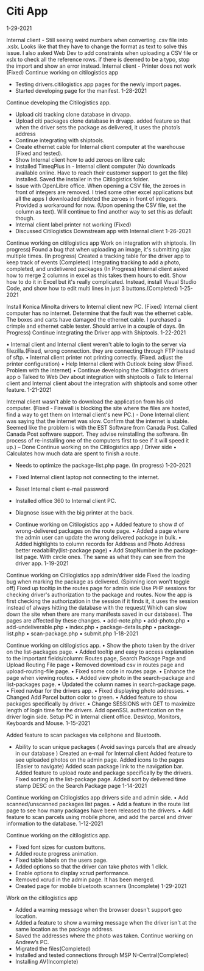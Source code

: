 # Citi App
1-29-2021

Internal client - Still seeing weird numbers when converting .csv file into .xslx. Looks like that they have to change the format as text to solve this issue. I also asked Web Dev to add constraints when uploading a CSV file or xslx to check all the reference rows. if there is deemed to be a typo, stop the import and show an error instead. 
Internal client - Printer does not work (Fixed)
Continue working on citilogistics app
- Testing drivers.citilogistics.app pages for the newly import pages.
- Started developing page for the manifest.
1-28-2021


Continue developing the Citilogistics app.
- Upload citi tracking clone database in drvapp.
- Upload citi packages clone database in drvapp.
added feature so that when the driver sets the package as delivered, it uses the photo’s address
- Continue integrating with shiptools.
- Create ethernet cable for Internal client computer at the warehouse (Fixed and tested). 
- Show Internal client how to add zeroes on libre calc 
- Installed TimeqPlus in - Internal client computer (No downloads available online. Have to reach their customer support to get the file) Installed. Saved the installer in the Citilogistics folder. 
- Issue with OpenLibre office. When opening a CSV file, the zeroes in front of integers are removed. I tried some other excel applications but all the apps I downloaded deleted the zeroes in front of integers. Provided a workaround for now. (Upon opening the CSV file, set the column as text). Will continue to find another way to set this as default though. 
- Internal client label printer not working (Fixed)
- Discussed Citilogistics Downstream app with Internal client
1-26-2021


Continue working on citilogistics app
Work on integration with shiptools. (In progress)
Found a bug that when uploading an image, it's submitting ajax multiple times. (In progress)
Created a tracking table for the driver app to keep track of events (Completed)
Integrating tracking to add a photo, completed, and undelivered packages (In Progress)
Internal client asked how to merge 2 columns in excel as this takes them hours to edit. Show how to do it in Excel but it's really complicated. Instead, install Visual Studio Code, and show how to edit multi lines in just 3 buttons.(Completed)
1-25-2021


Install Konica Minolta drivers to Internal client new PC. (Fixed)
Internal client computer has no internet. Determine that the fault was the ethernet cable. The boxes and carts have damaged the ethernet cable. I purchased a crimple and ethernet cable tester. Should arrive in a couple of days. (In Progress)
Continue integrating the Driver app with Shiptools. 
1-22-2021


•	Internal client and Internal client weren't able to login to the server via filezilla.(Fixed, wrong connection. they are connecting through FTP instead of sftp.
•	Internal client printer not printing correctly. (Fixed. adjust the printer configuration)
•	Help Internal client with Outlook being slow (Fixed. Problem with the internet)
•	Continue developing the Citilogistics drivers app
o	Talked to Web Dev about integration with shiptools
o	Talk to Internal client and Internal client about the integration with shiptools and some other feature.
1-21-2021


Internal client wasn't able to download the application from his old computer. (Fixed - Firewall is blocking the site where the files are hosted, find a way to get them on Internal client's new PC.)  - Done
Internal client was saying that the internet was slow. Confirm that the internet is stable. Seemed like the problem is with the EST Software from Canada Post. Called Canada Post software support. They advise reinstalling the software. (In process of re-installing one of the computers first to see if it will speed it up.) – Done
Continue working on the Citilogistics app / Driver side
•	Calculates how much data are spent to finish a route.
-	Needs to optimize the package-list.php page. (In progress)
1-20-2021


- Fixed Internal client laptop not connecting to the internet.
- Reset Internal client e-mail password
- Installed office 360 to Internal client PC. 
- Diagnose issue with the big printer at the back.
- Continue working on Citilogistics app
•	Added feature to show # of wrong-delivered packages on the route page.
•	Added a page where the admin user can update the wrong delivered package in bulk.
•	Added highlights to column records for Address and Photo Address better readability(list-package page)
•	Add StopNumber in the package-list page. With circle ones. The same as what they can see from the driver app.
1-19-2021


Continue working on Citilogistics app admin/driver side
Fixed the loading bug when marking the package as delivered. (Spinning icon won’t toggle off)
Fixed up tooltip in the routes page for admin side
Use PHP sessions for checking driver's authorization to the package and routes.
Now the app is first checking the authorization in the session if it finds it, it uses the session instead of always hitting the database with the request( Which can slow down the site when there are many manifests saved in our database).
The pages are affected by these changes.
•	add-note.php
•	add-photo.php
•	add-undeliverable.php
•	index.php
•	package-details.php
•	package-list.php
•	scan-package.php
•	submit.php
1-18-2021


Continue working on citilogistics app.
•	Show the photo taken by the driver on the list-packages page.
•	Added tooltip and easy to access explanation to the important fields/column: Routes page, Search Package Page and Upload Routing File page
•	Removed download csv in routes page and upload-routing-file page.
•	Fixed some code in routes page.
•	Enhance the page when viewing routes.
•	Added view photo in the search-package and list-packages page.
•	Updated the column names in search-package page.
•	Fixed navbar for the drivers app.
•	Fixed displaying photo addresses.
•	Changed Add Parcel button color to green.
•	Added feature to show packages specifically by driver.
•	Change SESSIONS with GET to maximize length of login time for the drivers. Add openSSL authentication on the driver login side.
Setup PC in Internal client office. Desktop, Monitors, Keyboards and Mouse.
1-15-2021


Added feature to scan packages via cellphone and Bluetooth.
- Ability to scan unique packages ( Avoid savings parcels that are already in our database )
Created an e-mail for Internal client
Added feature to see uploaded photos on the admin page.
Added icons to the pages (Easier to navigate)
Added scan package link to the navigation bar.
Added feature to upload route and package specifically by the drivers.
Fixed sorting in the list-package page.
Added sort by delivered time stamp DESC on the Search Package page
1-14-2021


Continue working on Citilogistics app drivers side and admin side.
•	Add scanned/unscanned packages list pages.
•	Add a feature in the route list page to see how many packages have been released to the drivers.
•	Add feature to scan parcels using mobile phone, and add the parcel and driver information to the database.
1-12-2021


Continue working on the citilogistics app. 
- Fixed font sizes for custom buttons.
- Added route progress animation.
- Fixed table labels on the users page.
- Added options so that the driver can take photos with 1 click.
- Enable options to display xcrud performance.
- Removed xcrud in the admin page. It has been merged.
- Created page for mobile bluetooth scanners (Incomplete)
1-29-2021


Work on the citilogistics app
- Added a warning message when the browser doesn't support geo location.
- Added a feature to show a warning message when the driver isn't at the same location as the package address.
- Saved the addresses where the photo was taken.
Continue working on Andrew’s PC. 
-	Migrated the files(Completed)
-	Installed and tested connections through MSP N-Central(Completed)
-	Installing AV(Incomplete)
